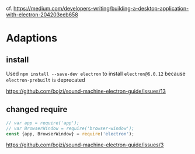 cf. https://medium.com/developers-writing/building-a-desktop-application-with-electron-204203eeb658


# Adaptions

## install

Used `npm install --save-dev electron` to install `electron@6.0.12` because `electron-prebuilt` is deprecated

https://github.com/bojzi/sound-machine-electron-guide/issues/13

## changed require

```javascript
// var app = require('app');
// var BrowserWindow = require('browser-window');
const {app, BrowserWindow} = require('electron');
```

https://github.com/bojzi/sound-machine-electron-guide/issues/3
